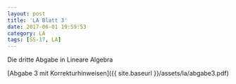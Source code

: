 ```yaml
---
layout: post
title: 'LA Blatt 3'
date: 2017-06-01 19:59:53
category: LA
tags: [SS-17, LA]
---
```

Die dritte Abgabe in Lineare Algebra

[Abgabe 3 mit Korrekturhinweisen]({{ site.baseurl }}/assets/la/abgabe3.pdf)
